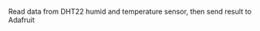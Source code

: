<p>Read data from DHT22 humid and temperature sensor, then send result to Adafruit</p>
<!-- Tutorial Link: https://learn.adafruit.com/adafruit-io-basics-temperature-and-humidity -->